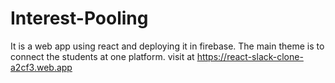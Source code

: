 # Interest-Pooling
It is a web app using react and deploying it in firebase. The main theme is to connect the students at one platform.
 visit at https://react-slack-clone-a2cf3.web.app
